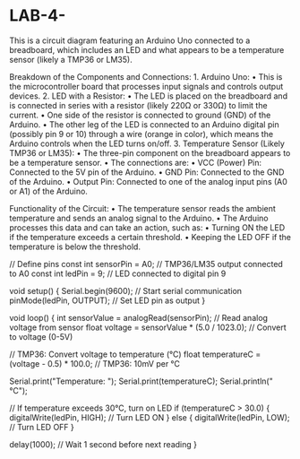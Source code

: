 # LAB-4-

This is a circuit diagram featuring an Arduino Uno connected to a breadboard, which includes an LED and what appears to be a temperature sensor (likely a TMP36 or LM35).

Breakdown of the Components and Connections:
	1.	Arduino Uno:
	•	This is the microcontroller board that processes input signals and controls output devices.
	2.	LED with a Resistor:
	•	The LED is placed on the breadboard and is connected in series with a resistor (likely 220Ω or 330Ω) to limit the current.
	•	One side of the resistor is connected to ground (GND) of the Arduino.
	•	The other leg of the LED is connected to an Arduino digital pin (possibly pin 9 or 10) through a wire (orange in color), which means the Arduino controls when the LED turns on/off.
	3.	Temperature Sensor (Likely TMP36 or LM35):
	•	The three-pin component on the breadboard appears to be a temperature sensor.
	•	The connections are:
	•	VCC (Power) Pin: Connected to the 5V pin of the Arduino.
	•	GND Pin: Connected to the GND of the Arduino.
	•	Output Pin: Connected to one of the analog input pins (A0 or A1) of the Arduino.

Functionality of the Circuit:
	•	The temperature sensor reads the ambient temperature and sends an analog signal to the Arduino.
	•	The Arduino processes this data and can take an action, such as:
	•	Turning ON the LED if the temperature exceeds a certain threshold.
	•	Keeping the LED OFF if the temperature is below the threshold.


// Define pins
const int sensorPin = A0;  // TMP36/LM35 output connected to A0
const int ledPin = 9;      // LED connected to digital pin 9

void setup() {
  Serial.begin(9600);      // Start serial communication
  pinMode(ledPin, OUTPUT); // Set LED pin as output
}

void loop() {
  int sensorValue = analogRead(sensorPin); // Read analog voltage from sensor
  float voltage = sensorValue * (5.0 / 1023.0); // Convert to voltage (0-5V)
  
  // TMP36: Convert voltage to temperature (°C)
  float temperatureC = (voltage - 0.5) * 100.0; // TMP36: 10mV per °C

  Serial.print("Temperature: ");
  Serial.print(temperatureC);
  Serial.println(" °C");

  // If temperature exceeds 30°C, turn on LED
  if (temperatureC > 30.0) {
    digitalWrite(ledPin, HIGH); // Turn LED ON
  } else {
    digitalWrite(ledPin, LOW);  // Turn LED OFF
  }

  delay(1000); // Wait 1 second before next reading
}
